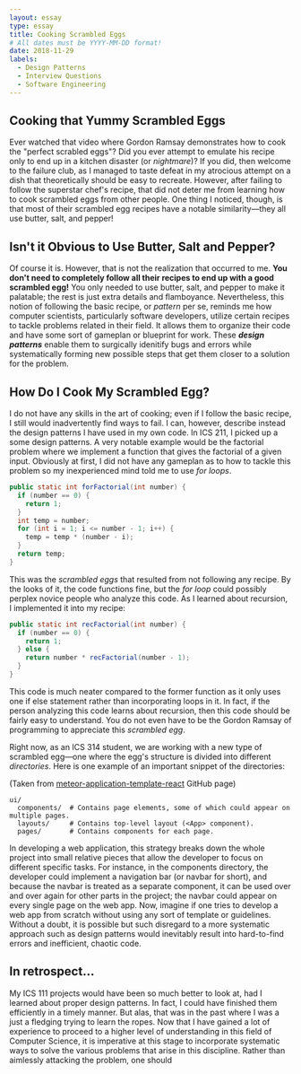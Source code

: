 ```yaml
---
layout: essay
type: essay
title: Cooking Scrambled Eggs
# All dates must be YYYY-MM-DD format!
date: 2018-11-29
labels:
  - Design Patterns
  - Interview Questions
  - Software Engineering
---
```


## Cooking that Yummy Scrambled Eggs

Ever watched that video where Gordon Ramsay demonstrates how to cook the "perfect scrabled eggs"? Did you ever attempt to emulate his recipe only to end up in a kitchen disaster (or *nightmare*)? If you did, then welcome to the failure club, as I managed to taste defeat in my atrocious attempt on a dish that theoretically should be easy to recreate. However, after failing to follow the superstar chef's recipe, that did not deter me from learning how to cook scrambled eggs from other people. One thing I noticed, though, is that most of their scrambled egg recipes have a notable similarity—they all use butter, salt, and pepper!

## Isn't it Obvious to Use Butter, Salt and Pepper?

Of course it is. However, that is not the realization that occurred to me. **You don't need to completely follow all their recipes to end up with a good scrambled egg!** You only needed to use butter, salt, and pepper to make it palatable; the rest is just extra details and flamboyance. Nevertheless, this notion of following the basic recipe, or *pattern* per se, reminds me how computer scientists, particularly software developers, utilize certain recipes to tackle problems related in their field. It allows them to organize their code and have some sort of gameplan or blueprint for work. These ***design patterns*** enable them to surgically idenitify bugs and errors while systematically forming new possible steps that get them closer to a solution for the problem.

## How Do I Cook My Scrambled Egg?

I do not have any skills in the art of cooking; even if I follow the basic recipe, I still would inadvertently find ways to fail. I can, however, describe instead the design patterns I have used in my own code. In ICS 211, I picked up a some design patterns. A very notable example would be the factorial problem where we implement a function that gives the factorial of a given input. Obviously at first, I did not have any gameplan as to how to tackle this problem so my inexperienced mind told me to use *for loops*.

```java
public static int forFactorial(int number) {
  if (number == 0) {
    return 1;
  }
  int temp = number;
  for (int i = 1; i <= number - 1; i++) {
    temp = temp * (number - i);
  }
  return temp;
}
```
This was the *scrambled eggs* that resulted from not following any recipe. By the looks of it, the code functions fine, but the *for loop* could possibly perplex novice people who analyze this code. As I learned about recursion, I implemented it into my recipe:

```java
public static int recFactorial(int number) {
  if (number == 0) {
    return 1;
  } else {
    return number * recFactorial(number - 1);
  }
}
```
This code is much neater compared to the former function as it only uses one if else statement rather than incorporating loops in it. In fact, if the person analyzing this code learns about recursion, then this code should be fairly easy to understand. You do not even have to be the Gordon Ramsay of programming to appreciate this *scrambled egg*.

Right now, as an ICS 314 student, we are working with a new type of scrambled egg—one where the egg's structure is divided into different *directories*. Here is one example of an important snippet of the directories:

(Taken from [meteor-application-template-react](https://ics-software-engineering.github.io/meteor-application-template-react/) GitHub page)
```
ui/
  components/  # Contains page elements, some of which could appear on multiple pages. 
  layouts/     # Contains top-level layout (<App> component).
  pages/       # Contains components for each page. 
```
In developing a web application, this strategy breaks down the whole project into small relative pieces that allow the developer to focus on different specific tasks. For instance, in the components directory, the developer could implement a navigation bar (or navbar for short), and because the navbar is treated as a separate component, it can be used over and over again for other parts in the project; the navbar could appear on every single page on the web app. Now, imagine if one tries to develop a web app from scratch without using any sort of template or guidelines. Without a doubt, it is possible but such disregard to a more systematic approach such as design patterns would inevitably result into hard-to-find errors and inefficient, chaotic code.

## In retrospect...

My ICS 111 projects would have been so much better to look at, had I learned about proper design patterns. In fact, I could have finished them efficiently in a timely manner. But alas, that was in the past where I was a just a fledging trying to learn the ropes. Now that I have gained a lot of experience to proceed to a higher level of understanding in this field of Computer Science, it is imperative at this stage to incorporate systematic ways to solve the various problems that arise in this discipline. Rather than aimlessly attacking the problem, one should 
